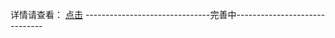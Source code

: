 详情请查看：
[点击](https://wmchappy.cn/2019/04/22/%E8%B6%85%E7%AE%80%E5%8D%95%E5%89%8D%E5%90%8E%E7%AB%AF%E5%AE%9E%E7%8E%B0%E6%95%B0%E6%8D%AE%E5%BA%93%E6%A3%80%E7%B4%A2/)
-------------------------------完善中------------------------------
